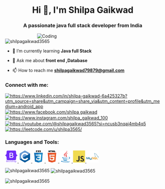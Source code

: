 <h1 align="center">Hi 👋, I'm Shilpa Gaikwad</h1>
<h3 align="center">A passionate java full stack developer from India</h3>
<img align="right" alt="Coding" width="400" src="https://designimages.appypie.com/aitools/text-animation/focusedGirl.gif">
<p align="left"> <img src="https://komarev.com/ghpvc/?username=shilpagaikwad3565&label=Profile%20views&color=0e75b6&style=flat" alt="shilpagaikwad3565" /> </p>

- 🌱 I’m currently learning **Java full Stack**

- 💬 Ask me about **front end ,Database**

- 📫 How to reach me **shilpagaikwad79879@gmail.com**

<h3 align="left">Connect with me:</h3>
<p align="left">
<a href="https://linkedin.com/in/https://www.linkedin.com/in/shilpa-gaikwad-6a425327b?utm_source=share&utm_campaign=share_via&utm_content=profile&utm_medium=android_app" target="blank"><img align="center" src="https://raw.githubusercontent.com/rahuldkjain/github-profile-readme-generator/master/src/images/icons/Social/linked-in-alt.svg" alt="https://www.linkedin.com/in/shilpa-gaikwad-6a425327b?utm_source=share&utm_campaign=share_via&utm_content=profile&utm_medium=android_app" height="30" width="40" /></a>
<a href="https://fb.com/https://www.facebook.com/shilpa gaikwad" target="blank"><img align="center" src="https://raw.githubusercontent.com/rahuldkjain/github-profile-readme-generator/master/src/images/icons/Social/facebook.svg" alt="https://www.facebook.com/shilpa gaikwad" height="30" width="40" /></a>
<a href="https://instagram.com/https://www.instagram.com/shilpa_gaikwad_100" target="blank"><img align="center" src="https://raw.githubusercontent.com/rahuldkjain/github-profile-readme-generator/master/src/images/icons/Social/instagram.svg" alt="https://www.instagram.com/shilpa_gaikwad_100" height="30" width="40" /></a>
<a href="https://www.youtube.com/c/https://youtube.com/@shilpagaikwad3565?si=ncusb3nqaj4mb4q5" target="blank"><img align="center" src="https://raw.githubusercontent.com/rahuldkjain/github-profile-readme-generator/master/src/images/icons/Social/youtube.svg" alt="https://youtube.com/@shilpagaikwad3565?si=ncusb3nqaj4mb4q5" height="30" width="40" /></a>
<a href="https://www.leetcode.com/https://leetcode.com/u/shilpa3565/" target="blank"><img align="center" src="https://raw.githubusercontent.com/rahuldkjain/github-profile-readme-generator/master/src/images/icons/Social/leet-code.svg" alt="https://leetcode.com/u/shilpa3565/" height="30" width="40" /></a>
</p>

<h3 align="left">Languages and Tools:</h3>
<p align="left"> <a href="https://getbootstrap.com" target="_blank" rel="noreferrer"> <img src="https://raw.githubusercontent.com/devicons/devicon/master/icons/bootstrap/bootstrap-plain-wordmark.svg" alt="bootstrap" width="40" height="40"/> </a> <a href="https://www.cprogramming.com/" target="_blank" rel="noreferrer"> <img src="https://raw.githubusercontent.com/devicons/devicon/master/icons/c/c-original.svg" alt="c" width="40" height="40"/> </a> <a href="https://www.w3schools.com/css/" target="_blank" rel="noreferrer"> <img src="https://raw.githubusercontent.com/devicons/devicon/master/icons/css3/css3-original-wordmark.svg" alt="css3" width="40" height="40"/> </a> <a href="https://www.w3.org/html/" target="_blank" rel="noreferrer"> <img src="https://raw.githubusercontent.com/devicons/devicon/master/icons/html5/html5-original-wordmark.svg" alt="html5" width="40" height="40"/> </a> <a href="https://www.java.com" target="_blank" rel="noreferrer"> <img src="https://raw.githubusercontent.com/devicons/devicon/master/icons/java/java-original.svg" alt="java" width="40" height="40"/> </a> <a href="https://developer.mozilla.org/en-US/docs/Web/JavaScript" target="_blank" rel="noreferrer"> <img src="https://raw.githubusercontent.com/devicons/devicon/master/icons/javascript/javascript-original.svg" alt="javascript" width="40" height="40"/> </a> <a href="https://www.mysql.com/" target="_blank" rel="noreferrer"> <img src="https://raw.githubusercontent.com/devicons/devicon/master/icons/mysql/mysql-original-wordmark.svg" alt="mysql" width="40" height="40"/> </a> </p>

<p><img align="left" src="https://github-readme-stats.vercel.app/api/top-langs?username=shilpagaikwad3565&show_icons=true&locale=en&layout=compact" alt="shilpagaikwad3565" /></p>

<p>&nbsp;<img align="center" src="https://github-readme-stats.vercel.app/api?username=shilpagaikwad3565&show_icons=true&locale=en" alt="shilpagaikwad3565" /></p>

<p><img align="center" src="https://github-readme-streak-stats.herokuapp.com/?user=shilpagaikwad3565&" alt="shilpagaikwad3565" /></p>


